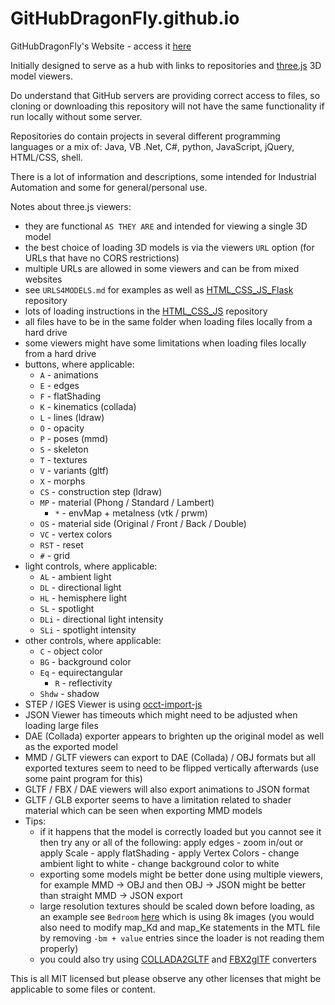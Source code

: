 # GitHubDragonFly.github.io
GitHubDragonFly's Website - access it [here](https://githubdragonfly.github.io)

Initially designed to serve as a hub with links to repositories and [three.js](https://threejs.org) 3D model viewers.

Do understand that GitHub servers are providing correct access to files, so cloning or downloading this repository will not have the same functionality if run locally without some server.

Repositories do contain projects in several different programming languages or a mix of: Java, VB .Net, C#, python, JavaScript, jQuery, HTML/CSS, shell.

There is a lot of information and descriptions, some intended for Industrial Automation and some for general/personal use.

Notes about three.js viewers:
 - they are functional `AS THEY ARE` and intended for viewing a single 3D model
 - the best choice of loading 3D models is via the viewers `URL` option (for URLs that have no CORS restrictions)
 - multiple URLs are allowed in some viewers and can be from mixed websites
 - see `URLS4MODELS.md` for examples as well as [HTML_CSS_JS_Flask](https://github.com/GitHubDragonFly/HTML_CSS_JS_Flask) repository
 - lots of loading instructions in the [HTML_CSS_JS](https://github.com/GitHubDragonFly/HTML_CSS_JS) repository
 - all files have to be in the same folder when loading files locally from a hard drive
 - some viewers might have some limitations when loading files locally from a hard drive
 - buttons, where applicable:
   - `A` - animations
   - `E` - edges
   - `F` - flatShading
   - `K` - kinematics (collada)
   - `L` - lines (ldraw)
   - `O` - opacity
   - `P` - poses (mmd)
   - `S` - skeleton
   - `T` - textures
   - `V` - variants (gltf)
   - `X` - morphs
   - `CS` - construction step (ldraw)
   - `MP` - material (Phong / Standard / Lambert)
     - `*` - envMap + metalness (vtk / prwm)
   - `OS` - material side (Original / Front / Back / Double)
   - `VC` - vertex colors
   - `RST` - reset
   - `#` - grid
 - light controls, where applicable:
   - `AL` - ambient light
   - `DL` - directional light
   - `HL` - hemisphere light
   - `SL` - spotlight
   - `DLi` - directional light intensity
   - `SLi` - spotlight intensity
 - other controls, where applicable:
   - `C` - object color
   - `BG` - background color
   - `Eq` - equirectangular
     - `R` - reflectivity
   - `Shdw` - shadow
 - STEP / IGES Viewer is using [occt-import-js](https://github.com/kovacsv/occt-import-js)
 - JSON Viewer has timeouts which might need to be adjusted when loading large files
 - DAE (Collada) exporter appears to brighten up the original model as well as the exported model
 - MMD / GLTF viewers can export to DAE (Collada) / OBJ formats but all exported textures seem to need to be flipped vertically afterwards (use some paint program for this)
 - GLTF / FBX / DAE viewers will also export animations to JSON format
 - GLTF / GLB exporter seems to have a limitation related to shader material which can be seen when exporting MMD models
 - Tips:
   - if it happens that the model is correctly loaded but you cannot see it then try any or all of the following: apply edges - zoom in/out or apply Scale - apply flatShading - apply Vertex Colors - change ambient light to white - change background color to white
   - exporting some models might be better done using multiple viewers, for example MMD -> OBJ and then OBJ -> JSON might be better than straight MMD -> JSON export
   - large resolution textures should be scaled down before loading, as an example see `Bedroom` [here](https://casual-effects.com/data/index.html) which is using 8k images (you would also need to modify map_Kd and map_Ke statements in the MTL file by removing `-bm + value` entries since the loader is not reading them properly)
   - you could also try using [COLLADA2GLTF](https://github.com/KhronosGroup/COLLADA2GLTF) and [FBX2glTF](https://github.com/facebookincubator/FBX2glTF) converters

This is all MIT licensed but please observe any other licenses that might be applicable to some files or content.
